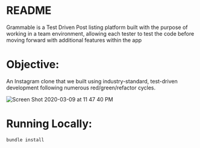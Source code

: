 # README

Grammable is a Test Driven Post listing platform built with the purpose of working in a team environment, allowing each tester to test the code before moving forward with additional features within the app

# Objective:
An Instagram clone that we built using industry-standard, test-driven development following numerous red/green/refactor cycles.

![Screen Shot 2020-03-09 at 11 47 40 PM](https://user-images.githubusercontent.com/50501566/76277892-76ef5400-6260-11ea-9d24-64427d5a2706.png)

# Running Locally:
```
bundle install
```
